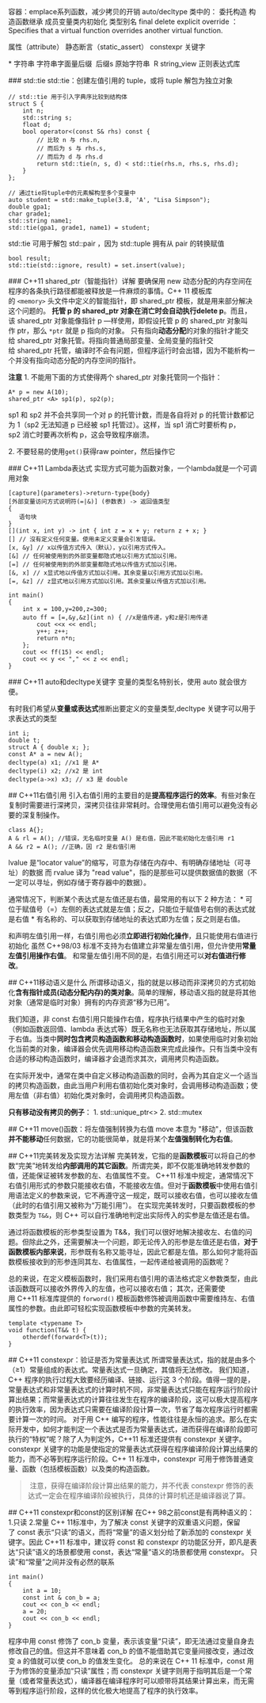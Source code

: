 容器：emplace系列函数，减少拷贝的开销
auto/decltype
类中的：
委托构造
构造函数继承
成员变量类内初始化
类型别名
final
delete
explicit
override ：Specifies that a virtual function overrides another virtual function.

属性（attribute）
静态断言（static_assert）
constexpr 关键字


* 字符串
字符串字面量后缀  后缀s
原始字符串  R
string_view
正则表达式库


### std::tie
std::tie：创建左值引用的 tuple，或将 tuple 解包为独立对象
```
// std::tie 用于引入字典序比较到结构体
struct S {
    int n;
    std::string s;
    float d;
    bool operator<(const S& rhs) const {
        // 比较 n 与 rhs.n,
        // 而后为 s 与 rhs.s,
        // 而后为 d 与 rhs.d
        return std::tie(n, s, d) < std::tie(rhs.n, rhs.s, rhs.d);
    }
};
```
```
// 通过tie将tuple中的元素解构至多个变量中  
auto student = std::make_tuple(3.8, 'A', "Lisa Simpson");
double gpa1;
char grade1;
std::string name1;
std::tie(gpa1, grade1, name1) = student;
```
std::tie 可用于解包 std::pair ，因为 std::tuple 拥有从 pair 的转换赋值
```
bool result;
std::tie(std::ignore, result) = set.insert(value);
```



### C++11 shared_ptr（智能指针）详解
要确保用 new 动态分配的内存空间在程序的各条执行路径都能被释放是一件麻烦的事情。C++ 11 模板库的 `<memory>` 头文件中定义的智能指针，即 shared_ptr 模板，就是用来部分解决这个问题的。
**托管 p 的 shared_ptr 对象在消亡时会自动执行delete p**。而且，该 shared_ptr 对象能像指针 p —样使用，即假设托管 p 的 shared_ptr 对象叫作 ptr，那么 `*ptr` 就是 p 指向的对象。
只有指向**动态分配**的对象的指针才能交给 shared_ptr 对象托管。将指向普通局部变量、全局变量的指针交给 shared_ptr 托管，编译时不会有问题，但程序运行时会出错，因为不能析构一个并没有指向动态分配的内存空间的指针。

**注意**
1. 不能用下面的方式使得两个 shared_ptr 对象托管同一个指针：
```
A* p = new A(10);
shared_ptr <A> sp1(p), sp2(p);
```
sp1 和 sp2 并不会共享同一个对 p 的托管计数，而是各自将对 p 的托管计数都记为 1（sp2 无法知道 p 已经被 sp1 托管过）。这样，当 sp1 消亡时要析构 p，sp2 消亡时要再次析构 p，这会导致程序崩溃。

2. 不要轻易的使用`get()`获得raw pointer，然后操作它

### C++11 Lambda表达式
实现方式可能为函数对象，一个lambda就是一个可调用对象
```
[capture](parameters)->return-type{body}
[外部变量访问方式说明符(=|&)] (参数表) -> 返回值类型
{
   语句块
}
[](int x, int y) -> int { int z = x + y; return z + x; }
[] // 沒有定义任何变量。使用未定义变量会引发错误。
[x, &y] // x以传值方式传入（默认），y以引用方式传入。
[&] // 任何被使用到的外部变量都隐式地以引用方式加以引用。
[=] // 任何被使用到的外部变量都隐式地以传值方式加以引用。
[&, x] // x显式地以传值方式加以引用。其余变量以引用方式加以引用。
[=, &z] // z显式地以引用方式加以引用。其余变量以传值方式加以引用。
```
```
int main()
{
    int x = 100,y=200,z=300;
    auto ff = [=,&y,&z](int n) { //x是值传递，y和z是引用传递
        cout <<x << endl;
        y++; z++;
        return n*n;
    };
    cout << ff(15) << endl;
    cout << y << "," << z << endl;
}
```

### C++11 auto和decltype关键字
变量的类型名特别长，使用 auto 就会很方便。

有时我们希望从**变量或表达式**推断出要定义的变量类型,decltype 关键字可以用于求表达式的类型
```
int i;
double t;
struct A { double x; };
const A* a = new A();
decltype(a) x1; //x1 是 A*
decltype(i) x2; //x2 是 int
decltype(a->x) x3; // x3 是 double
```

## C++11右值引用
引入右值引用的主要目的是**提高程序运行的效率**。有些对象在复制时需要进行深拷贝，深拷贝往往非常耗时。合理使用右值引用可以避免没有必要的深复制操作。
```
class A{};
A & rl = A(); //错误，无名临时变量 A() 是右值，因此不能初始化左值引用 r1
A && r2 = A(); //正确，因 r2 是右值引用
```
lvalue 是“locator value”的缩写，可意为存储在内存中、有明确存储地址（可寻址）的数据
而 rvalue 译为 "read value"，指的是那些可以提供数据值的数据（不一定可以寻址，例如存储于寄存器中的数据）。

通常情况下，判断某个表达式是左值还是右值，最常用的有以下 2 种方法：
* 可位于赋值号（=）左侧的表达式就是左值；反之，只能位于赋值号右侧的表达式就是右值
* 有名称的、可以获取到存储地址的表达式即为左值；反之则是右值。


和声明左值引用一样，右值引用也必须**立即进行初始化操作**，且只能使用右值进行初始化
虽然 C++98/03 标准不支持为右值建立非常量左值引用，但允许使用**常量左值引用操作右值**。
和常量左值引用不同的是，右值引用还可以**对右值进行修改**。


## C++11移动语义是什么
所谓移动语义，指的就是以移动而非深拷贝的方式初始化**含有指针成员(动态分配内存)的类对象**。简单的理解，移动语义指的就是将其他对象（通常是临时对象）拥有的内存资源“移为已用”。


我们知道，非 const 右值引用只能操作右值，程序执行结果中产生的临时对象（例如函数返回值、lambda 表达式等）既无名称也无法获取其存储地址，所以属于右值。当类中**同时包含拷贝构造函数和移动构造函数时**，如果使用临时对象初始化当前类的对象，编译器会优先调用移动构造函数来完成此操作。只有当类中没有合适的移动构造函数时，编译器才会退而求其次，调用拷贝构造函数。

在实际开发中，通常在类中自定义移动构造函数的同时，会再为其自定义一个适当的拷贝构造函数，由此当用户利用右值初始化类对象时，会调用移动构造函数；使用左值（非右值）初始化类对象时，会调用拷贝构造函数。

**只有移动没有拷贝的例子**：
1. std::unique_ptr<>
2. std::mutex

## C++11 move()函数：将左值强制转换为右值
move 本意为 "移动"，但该函数**并不能移动**任何数据，它的功能很简单，就是将某个**左值强制转化为右值**。


## C++11完美转发及实现方法详解
完美转发，它指的是**函数模板**可以将自己的参数“完美”地转发给**内部调用的其它函数**。所谓完美，即不仅能准确地转发参数的值，还能保证被转发参数的左、右值属性不变。
C++11 标准中规定，通常情况下右值引用形式的参数只能接收右值，不能接收左值。但对于**函数模板**中使用右值引用语法定义的参数来说，它不再遵守这一规定，既可以接收右值，也可以接收左值（此时的右值引用又被称为“万能引用”）。
在实现完美转发时，只要函数模板的参数类型为 `T&&`，则 C++ 可以自行准确地判定出实际传入的实参是左值还是右值。


通过将函数模板的形参类型设置为 T&&，我们可以很好地解决接收左、右值的问题。但除此之外，还需要解决一个问题，即无论传入的形参是左值还是右值，**对于函数模板内部来说**，形参既有名称又能寻址，因此它都是左值。那么如何才能将函数模板接收到的形参连同其左、右值属性，一起传递给被调用的函数呢？

总的来说，在定义模板函数时，我们采用右值引用的语法格式定义参数类型，由此该函数既可以接收外界传入的左值，也可以接收右值；
其次，还需要使用 C++11 标准库提供的 `forword()` 模板函数修饰被调用函数中需要维持左、右值属性的参数。由此即可轻松实现函数模板中参数的完美转发。 
```
template <typename T>
void function(T&& t) {
    otherdef(forward<T>(t));
}
```


## C++11 constexpr：验证是否为常量表达式
所谓常量表达式，指的就是由多个（≥1）常量组成的表达式。常量表达式一旦确定，其值将无法修改。
我们知道，C++ 程序的执行过程大致要经历编译、链接、运行这 3 个阶段。值得一提的是，常量表达式和非常量表达式的计算时机不同，非常量表达式只能在程序运行阶段计算出结果；而常量表达式的计算往往发生在程序的编译阶段，这可以极大提高程序的执行效率，因为表达式只需要在编译阶段计算一次，节省了每次程序运行时都需要计算一次的时间。
对于用 C++ 编写的程序，性能往往是永恒的追求。那么在实际开发中，如何才能判定一个表达式是否为常量表达式，进而获得在编译阶段即可执行的“特权”呢？除了人为判定外，C++11 标准还提供有 constexpr 关键字。
constexpr 关键字的功能是使指定的常量表达式获得在程序编译阶段计算出结果的能力，而不必等到程序运行阶段。C++ 11 标准中，constexpr 可用于修饰普通变量、函数（包括模板函数）以及类的构造函数。
> 注意，获得在编译阶段计算出结果的能力，并不代表 constexpr 修饰的表达式一定会在程序编译阶段被执行，具体的计算时机还是编译器说了算。


## C++11 constexpr和const的区别详解
在C++ 98之前const是有两种语义的：1.只读 2.常量
C++ 11标准中，为了解决 const 关键字的双重语义问题，保留了 const 表示“只读”的语义，而将“常量”的语义划分给了新添加的 constexpr 关键字。因此 C++11 标准中，建议将 const 和 constexpr 的功能区分开，即凡是表达“只读”语义的场景都使用 const，表达“常量”语义的场景都使用 constexpr。
只读”和“常量”之间并没有必然的联系
```
int main()
{
    int a = 10;
    const int & con_b = a;
    cout << con_b << endl;
    a = 20;
    cout << con_b << endl;
}
```
程序中用 const 修饰了 con_b 变量，表示该变量“只读”，即无法通过变量自身去修改自己的值。但这并不意味着 con_b 的值不能借助其它变量间接改变，通过改变 a 的值就可以使 con_b 的值发生变化。
总的来说在 C++ 11 标准中，const 用于为修饰的变量添加“只读”属性；而 constexpr 关键字则用于指明其后是一个常量（或者常量表达式），编译器在编译程序时可以顺带将其结果计算出来，而无需等到程序运行阶段，这样的优化极大地提高了程序的执行效率。

